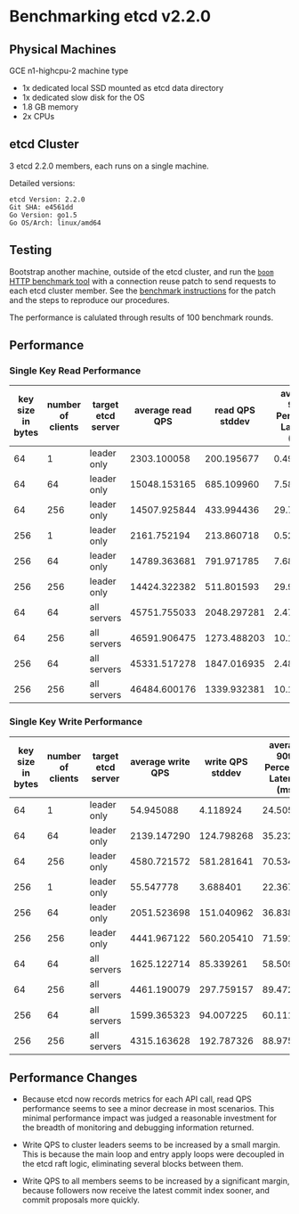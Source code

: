# Benchmarking etcd v2.2.0

## Physical Machines

GCE n1-highcpu-2 machine type

- 1x dedicated local SSD mounted as etcd data directory
- 1x dedicated slow disk for the OS
- 1.8 GB memory
- 2x CPUs

## etcd Cluster

3 etcd 2.2.0 members, each runs on a single machine.

Detailed versions:

```
etcd Version: 2.2.0
Git SHA: e4561dd
Go Version: go1.5
Go OS/Arch: linux/amd64
```

## Testing

Bootstrap another machine, outside of the etcd cluster, and run the [`boom` HTTP benchmark tool](https://github.com/rakyll/boom) with a connection reuse patch to send requests to each etcd cluster member. See the [benchmark instructions](../../hack/benchmark/) for the patch and the steps to reproduce our procedures.

The performance is calulated through results of 100 benchmark rounds.

## Performance

### Single Key Read Performance

| key size in bytes | number of clients | target etcd server | average read QPS | read QPS stddev | average 90th Percentile Latency (ms) | latency stddev |
|-------------------|-------------------|--------------------|------------------|-----------------|--------------------------------------|----------------|
| 64 | 1 | leader only | 2303.100058 | 200.195677 | 0.490909 | 0.055215 |
| 64 | 64 | leader only | 15048.153165 | 685.109960 | 7.580808 | 0.456530 |
| 64 | 256 | leader only | 14507.925844 | 433.994436 | 29.757576 | 1.046697 |
| 256 | 1 | leader only | 2161.752194 | 213.860718 | 0.523232 | 0.061674 |
| 256 | 64 | leader only | 14789.363681 | 791.971785 | 7.685859 | 0.475885 |
| 256 | 256 | leader only | 14424.322382 | 511.801593 | 29.924242 | 1.421202 |
| 64 | 64 | all servers | 45751.755033 | 2048.297281 | 2.471717 | 0.137833 |
| 64 | 256 | all servers | 46591.906475 | 1273.488203 | 10.143434 | 0.588812 |
| 256 | 64 | all servers | 45331.517278 | 1847.016935 | 2.484848 | 0.122568 |
| 256 | 256 | all servers | 46484.600176 | 1339.932381 | 10.175758 | 0.737055 |

### Single Key Write Performance

| key size in bytes | number of clients | target etcd server | average write QPS | write QPS stddev | average 90th Percentile Latency (ms) | latency stddev |
|-------------------|-------------------|--------------------|------------------|-----------------|--------------------------------------|----------------|
| 64 | 1 | leader only | 54.945088 | 4.118924 | 24.505051 | 13.260608 |
| 64 | 64 | leader only | 2139.147290 | 124.798268 | 35.232323 | 3.401391 |
| 64 | 256 | leader only | 4580.721572 | 581.281641 | 70.534343 | 10.216071 |
| 256 | 1 | leader only | 55.547778 | 3.688401 | 22.367677 | 4.333702 |
| 256 | 64 | leader only | 2051.523698 | 151.040962 | 36.838384 | 4.198309 |
| 256 | 256 | leader only | 4441.967122 | 560.205410 | 71.591919 | 10.031644 |
| 64 | 64 | all servers | 1625.122714 | 85.339261 | 58.509091 | 5.137426 |
| 64 | 256 | all servers | 4461.190079 | 297.759157 | 89.472727 | 36.479273 |
| 256 | 64 | all servers | 1599.365323 | 94.007225 | 60.111111 | 6.426113 |
| 256 | 256 | all servers | 4315.163628 | 192.787326 | 88.975758 | 7.009403 |

## Performance Changes

- Because etcd now records metrics for each API call, read QPS performance seems to see a minor decrease in most scenarios. This minimal performance impact was judged a reasonable investment for the breadth of monitoring and debugging information returned.

- Write QPS to cluster leaders seems to be increased by a small margin. This is because the main loop and entry apply loops were decoupled in the etcd raft logic, eliminating several blocks between them.

- Write QPS to all members seems to be increased by a significant margin, because followers now receive the latest commit index sooner, and commit proposals more quickly.
